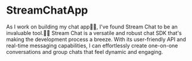 # StreamChatApp
As I work on building my chat app📱📱, I've found Stream Chat to be an invaluable tool.🚀🚀 Stream Chat is a versatile and robust chat SDK that's making the development process a breeze. With its user-friendly API and real-time messaging capabilities, I can effortlessly create one-on-one conversations and group chats that feel dynamic and engaging.
